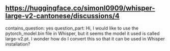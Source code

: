 ## https://huggingface.co/simonl0909/whisper-large-v2-cantonese/discussions/4

contains_question: yes
question_part: Hi, I would like to use the pytorch_model.bin file in Whisper, but it seems the model it used is called large-v2.pt.  I wonder how do I convert this so that it can be used in Whisper installation?